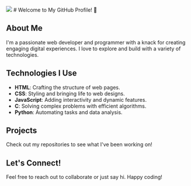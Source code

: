 <picture>
  <source
    srcset="https://github-readme-stats.vercel.app/api?username=Ivyson&show_icons=true&theme=blue-green"
    media="(prefers-color-scheme: dark)"
  />
  <source
    srcset="https://github-readme-stats.vercel.app/api?username=Ivyson&show_icons=true"
    media="(prefers-color-scheme: light), (prefers-color-scheme: no-preference)"
  />
  <img src="https://github-readme-stats.vercel.app/api?username=Ivyson&show_icons=true" />
</picture>
# Welcome to My GitHub Profile! 👋

## About Me
I'm a passionate web developer and programmer with a knack for creating engaging digital experiences. I love to explore and build with a variety of technologies.

## Technologies I Use
- **HTML**: Crafting the structure of web pages.
- **CSS**: Styling and bringing life to web designs.
- **JavaScript**: Adding interactivity and dynamic features.
- **C**: Solving complex problems with efficient algorithms.
- **Python**: Automating tasks and data analysis.

## Projects
Check out my repositories to see what I've been working on!

## Let's Connect!
Feel free to reach out to collaborate or just say hi. Happy coding!
